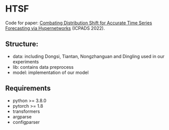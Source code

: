 # HTSF
Code for paper: [Combating Distribution Shift for Accurate Time Series Forecasting via Hypernetworks](https://arxiv.org/pdf/2202.10808.pdf) (ICPADS 2022).
## Structure:
- data: including Dongsi, Tiantan, Nongzhanguan and Dingling used in our experiments
- lib: contains data preprocess
- model: implementation of our model
## Requirements
- python >= 3.8.0
- pytorch >= 1.8
- transformers
- argparse
- configparser
